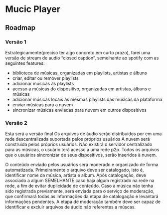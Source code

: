 # Mucic Player

## Roadmap

### Versão 1

Estrategicamente(preciso ter algo concreto em curto prazo), farei uma versão de stream de audio “closed caption”, semelhante ao spotify com as seguintes features:

* biblioteca de músicas, organizadas em playlists, artistas e álbuns
* criar, editar ou remover playlists
* adicionar músicas às playlists
* acesso a músicas do dispositivo, organizadas em artistas, álbuns e músicas
* adicionar músicas locais às mesmas playlists das músicas da plataforma
* enviar músicas para a nuvem
* sincronizar músicas enviadas para nuvem em outros dispositivos


### Versão 2

Esta será a versão final
Os arquivos de áudio serão distribuídos por em uma rede descentralizada suportada pelos próprios usuários 
A nuvem será construída pelos próprios usuários. Não existirá o servidor centralizado para as músicas, o usuário terá acesso a uma rede p2p. Todos os arquivos que o usuários sincronizar de seus dispositivos, serão inseridos à nuvem.

O conteúdo enviado pelos usuários será moderado e organizado de forma automatizada. Primeiramente o arquivo deve ser catalogado, isto é, identificar nome da música, artista e album. Após catalogação, deve associado a algum SEMELHANTE caso haja algum registrado na rede na rede, a fim de evitar duplicidade de conteúdo. Caso a música não tenha sido registrada previamente, será enviada para o serviço de moderação, que confirmará todas as informações da etapa de catalogação e levantará informações pendentes. A etapa de moderação também deve ser capaz de identificar e excluir arquivos de áudio não referentes a múscas.
